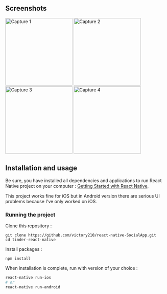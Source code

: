 

## Screenshots

<img
		width="210"
		alt="Capture 1"
		src="https://github.com/victory210/react-native-SocialApp/blob/master/preview/capture-1.png">
<img
		width="210"
		alt="Capture 2"
		src="https://github.com/victory210/react-native-SocialApp/blob/master/preview/capture-2.png">
<img
		width="210"
		alt="Capture 3"
		src="https://github.com/victory210/react-native-SocialApp/blob/master/preview/capture-3.png">
<img
		width="210"
		alt="Capture 4"
		src="https://github.com/victory210/react-native-SocialApp/blob/master/preview/capture-4.png">


## Installation and usage

Be sure, you have installed all dependencies and applications to run React Native project on your computer : [Getting Started with React Native](https://facebook.github.io/react-native/docs/getting-started).

This project works fine for iOS but in Android version there are serious UI problems because I've only worked on iOS.


### Running the project

Clone this repository :

```
git clone https://github.com/victory210/react-native-SocialApp.git
cd tinder-react-native
```

Install packages :

```
npm install
```

When installation is complete, run with version of your choice :

```bash
react-native run-ios
# or
react-native run-android
```
